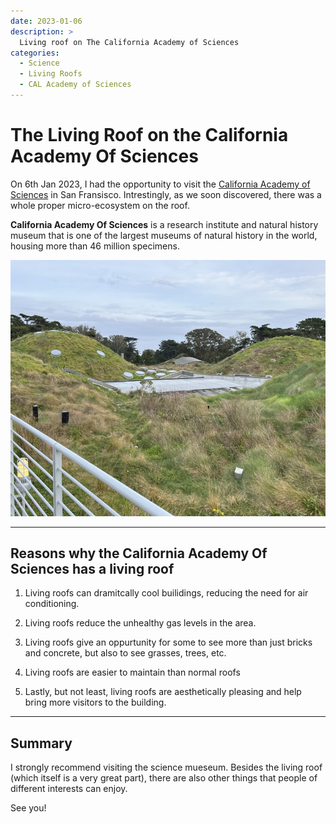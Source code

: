 ```yaml
---
date: 2023-01-06
description: >
  Living roof on The California Academy of Sciences
categories:
  - Science
  - Living Roofs
  - CAL Academy of Sciences
---
```


# The Living Roof on the California Academy Of Sciences

On 6th Jan 2023, I had the opportunity to visit the [California Academy of Sciences](https://www.calacademy.org) in San Fransisco.  Intrestingly, as we soon discovered, there was a whole proper micro-ecosystem on the roof.

**California Academy Of Sciences** is a research institute and natural history museum that is one of the largest museums of natural history in the world, housing more than 46 million specimens.

![Living Roof](images/livingroof/calacademy.png)

<!-- more -->

---

## Reasons why the California Academy Of Sciences has a living roof


1. Living roofs can dramitcally cool builidings, reducing the need for air conditioning.

2. Living roofs reduce the unhealthy gas levels in the area.

3. Living roofs give an oppurtunity for some to see more than just bricks and concrete, but also to see grasses, trees, etc.

4. Living roofs are easier to maintain than normal roofs

5. Lastly, but not least, living roofs are aesthetically pleasing and help bring more visitors to the building.




---
## Summary

I strongly recommend visiting the science mueseum. Besides the living roof (which itself is a very great part), there are also other things that people of different interests can enjoy. 

See you!